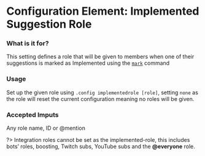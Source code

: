 # Configuration Element: Implemented Suggestion Role

### What is it for?
This setting defines a role that will be given to members when one of their suggestions is marked as Implemented using the [`mark`](staff/mark.md) command

### Usage
Set up the given role using `.config implementedrole [role]`, setting `none` as the role will reset the current configuration meaning no roles will be given. 

### Accepted Imputs
Any role name, ID or @mention

?> Integration roles cannot be set as the implemented-role, this includes bots’ roles, boosting, Twitch subs, YouTube subs and the **@everyone** role.
